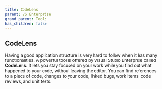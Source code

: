 ```yaml
---
title: CodeLens
parent: VS Enterprise
grand_parent: Tools
has_children: false
---
```


## CodeLens
Having a good application structure is very hard to follow when it has many functionalities. A powerful tool is offered by Visual Studio Enterprise called **CodeLens**. It lets you stay focused on your work while you find out what happened to your code, without leaving the editor. You can find references to a piece of code, changes to your code, linked bugs, work items, code reviews, and unit tests.